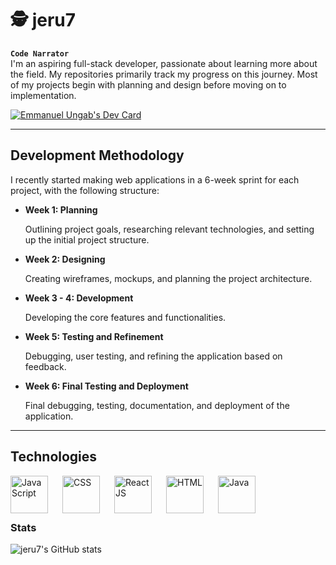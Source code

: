 # 🕵️ jeru7
**`Code Narrator`**
<br>
I'm an aspiring full-stack developer, passionate about learning more about the field. My repositories primarily track my progress on this journey. Most of my projects begin with planning and design before moving on to implementation.


<a href="https://app.daily.dev/jeru7"><img src="https://api.daily.dev/devcards/v2/r9VEteLykd02xpxgWQJ3I.png?type=wide&r=66z" width="" alt="Emmanuel Ungab's Dev Card"/></a>

---

## Development Methodology

I recently started making web applications in a 6-week sprint for each project, with the following structure:

- **Week 1: Planning** 

    Outlining project goals, researching relevant technologies, and setting up the initial project structure.
- **Week 2: Designing**

    Creating wireframes, mockups, and planning the project architecture.
- **Week 3 - 4: Development**

    Developing the core features and functionalities.
- **Week 5: Testing and Refinement**

    Debugging, user testing, and refining the application based on feedback.
- **Week 6: Final Testing and Deployment**

    Final debugging, testing, documentation, and deployment of the application.

---

## Technologies
<img align="left" alt="JavaScript" width="60px" style="padding-right: 20px;" src="https://cdn.jsdelivr.net/gh/devicons/devicon@latest/icons/javascript/javascript-original.svg">
<img align="left" alt="CSS" width="60px" style="padding-right: 20px;" src="https://cdn.jsdelivr.net/gh/devicons/devicon@latest/icons/css3/css3-original.svg">
<img align="left" alt="ReactJS" width="60px" style="padding-right: 20px;" src="https://cdn.jsdelivr.net/gh/devicons/devicon@latest/icons/react/react-original.svg">
<img align="left" alt="HTML" width="60px" style="padding-right: 20px;" src="https://cdn.jsdelivr.net/gh/devicons/devicon@latest/icons/html5/html5-original.svg">
<img align="left" alt="Java" width="60px" style="padding-right: 20px;" src="https://cdn.jsdelivr.net/gh/devicons/devicon@latest/icons/java/java-original.svg">

<br> 

<br>


#
### Stats
![jeru7's GitHub stats](https://github-readme-stats.vercel.app/api?username=jeru7&show_icons=true&theme=gotham)
